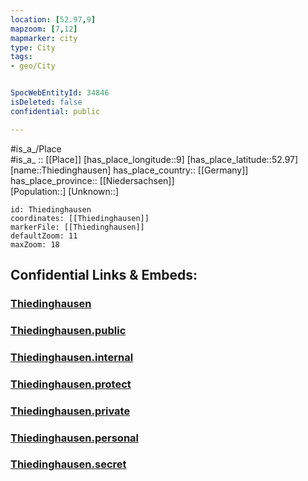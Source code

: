 ```yaml
---
location: [52.97,9] 
mapzoom: [7,12] 
mapmarker: city 
type: City
tags:
- geo/City


SpocWebEntityId: 34846
isDeleted: false
confidential: public

---
```

#is_a_/Place  
#is_a_ :: [[Place]] 
[has_place_longitude::9] 
[has_place_latitude::52.97] 
[name::Thiedinghausen] 
has_place_country:: [[Germany]]  
has_place_province:: [[Niedersachsen]]  
[Population::] 
[Unknown::] 


```leaflet
id: Thiedinghausen
coordinates: [[Thiedinghausen]] 
markerFile: [[Thiedinghausen]] 
defaultZoom: 11 
maxZoom: 18
```


## Confidential Links & Embeds: 

### [Thiedinghausen](/_Standards/Earth/Continent/Europe/Europe~Central/Germany/Germany~West/Niedersachsen/counties~Niedersachsen/Verden/cities~Verden/Thiedinghausen.md) 

### [Thiedinghausen.public](/_public/Earth/Continent/Europe/Europe~Central/Germany/Germany~West/Niedersachsen/counties~Niedersachsen/Verden/cities~Verden/Thiedinghausen.public.md) 

### [Thiedinghausen.internal](/_internal/Earth/Continent/Europe/Europe~Central/Germany/Germany~West/Niedersachsen/counties~Niedersachsen/Verden/cities~Verden/Thiedinghausen.internal.md) 

### [Thiedinghausen.protect](/_protect/Earth/Continent/Europe/Europe~Central/Germany/Germany~West/Niedersachsen/counties~Niedersachsen/Verden/cities~Verden/Thiedinghausen.protect.md) 

### [Thiedinghausen.private](/_private/Earth/Continent/Europe/Europe~Central/Germany/Germany~West/Niedersachsen/counties~Niedersachsen/Verden/cities~Verden/Thiedinghausen.private.md) 

### [Thiedinghausen.personal](/_personal/Earth/Continent/Europe/Europe~Central/Germany/Germany~West/Niedersachsen/counties~Niedersachsen/Verden/cities~Verden/Thiedinghausen.personal.md) 

### [Thiedinghausen.secret](/_secret/Earth/Continent/Europe/Europe~Central/Germany/Germany~West/Niedersachsen/counties~Niedersachsen/Verden/cities~Verden/Thiedinghausen.secret.md)

